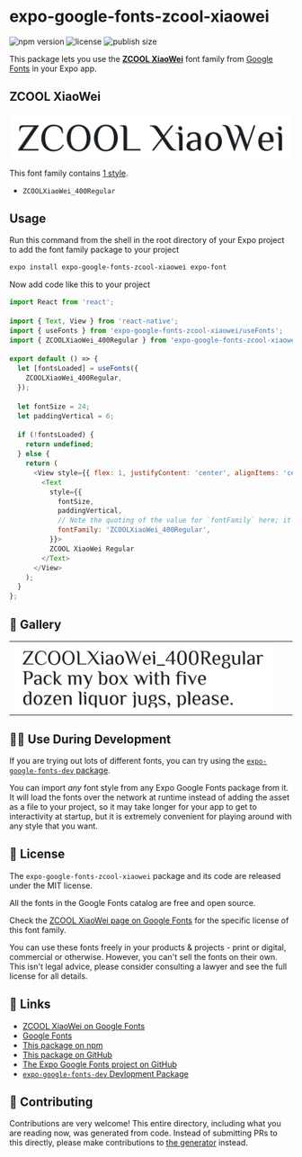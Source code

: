 # expo-google-fonts-zcool-xiaowei

![npm version](https://flat.badgen.net/npm/v/expo-google-fonts-zcool-xiaowei)
![license](https://flat.badgen.net/github/license/expo/google-fonts)
![publish size](https://flat.badgen.net/packagephobia/install/expo-google-fonts-zcool-xiaowei)

This package lets you use the [**ZCOOL XiaoWei**](https://fonts.google.com/specimen/ZCOOL+XiaoWei) font family from [Google Fonts](https://fonts.google.com/) in your Expo app.

## ZCOOL XiaoWei

![ZCOOL XiaoWei](./font-family.png)

This font family contains [1 style](#-gallery).

- `ZCOOLXiaoWei_400Regular`

## Usage

Run this command from the shell in the root directory of your Expo project to add the font family package to your project
```sh
expo install expo-google-fonts-zcool-xiaowei expo-font
```

Now add code like this to your project
```js
import React from 'react';

import { Text, View } from 'react-native';
import { useFonts } from 'expo-google-fonts-zcool-xiaowei/useFonts';
import { ZCOOLXiaoWei_400Regular } from 'expo-google-fonts-zcool-xiaowei/400Regular';

export default () => {
  let [fontsLoaded] = useFonts({
    ZCOOLXiaoWei_400Regular,
  });

  let fontSize = 24;
  let paddingVertical = 6;

  if (!fontsLoaded) {
    return undefined;
  } else {
    return (
      <View style={{ flex: 1, justifyContent: 'center', alignItems: 'center' }}>
        <Text
          style={{
            fontSize,
            paddingVertical,
            // Note the quoting of the value for `fontFamily` here; it expects a string!
            fontFamily: 'ZCOOLXiaoWei_400Regular',
          }}>
          ZCOOL XiaoWei Regular
        </Text>
      </View>
    );
  }
};

```

## 🔡 Gallery


||||
|-|-|-|
|![ZCOOLXiaoWei_400Regular](.//400Regular/ZCOOLXiaoWei_400Regular.ttf.png)||||


## 👩‍💻 Use During Development

If you are trying out lots of different fonts, you can try using the [`expo-google-fonts-dev` package](https://github.com/freeboub/google-fonts/tree/master/font-packages/dev#readme).

You can import *any* font style from any Expo Google Fonts package from it. It will load the fonts
over the network at runtime instead of adding the asset as a file to your project, so it may take longer
for your app to get to interactivity at startup, but it is extremely convenient
for playing around with any style that you want.

## 📖 License

The `expo-google-fonts-zcool-xiaowei` package and its code are released under the MIT license.

All the fonts in the Google Fonts catalog are free and open source.

Check the [ZCOOL XiaoWei page on Google Fonts](https://fonts.google.com/specimen/ZCOOL+XiaoWei) for the specific license of this font family.

You can use these fonts freely in your products & projects - print or digital, commercial or otherwise. However, you can't sell the fonts on their own. This isn't legal advice, please consider consulting a lawyer and see the full license for all details.

## 🔗 Links

- [ZCOOL XiaoWei on Google Fonts](https://fonts.google.com/specimen/ZCOOL+XiaoWei)
- [Google Fonts](https://fonts.google.com/)
- [This package on npm](https://www.npmjs.com/package/expo-google-fonts-zcool-xiaowei)
- [This package on GitHub](https://github.com/freeboub/google-fonts/tree/master/font-packages/zcool-xiaowei)
- [The Expo Google Fonts project on GitHub](https://github.com/freeboub/google-fonts)
- [`expo-google-fonts-dev` Devlopment Package](https://github.com/freeboub/google-fonts/tree/master/font-packages/dev)

## 🤝 Contributing

Contributions are very welcome! This entire directory, including what you are reading now, was generated from code. Instead of submitting PRs to this directly, please make contributions to [the generator](https://github.com/freeboub/google-fonts/tree/master/packages/generator) instead.
